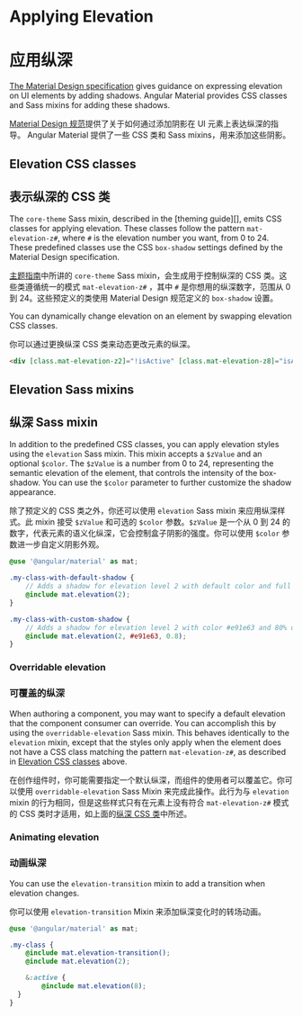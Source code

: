 # Applying Elevation

# 应用纵深

[The Material Design specification][material-elevation] gives guidance on expressing elevation on
UI elements by adding shadows. Angular Material provides CSS classes and Sass mixins for adding
these shadows.

[Material Design 规范][material-elevation]提供了关于如何通过添加阴影在 UI 元素上表达纵深的指导。 Angular Material 提供了一些 CSS 类和 Sass mixins，用来添加这些阴影。

[material-elevation]: https://material.io/design/environment/elevation.html

## Elevation CSS classes

## 表示纵深的 CSS 类

The `core-theme` Sass mixin, described in the [theming guide][], emits CSS classes for applying
elevation. These classes follow the pattern `mat-elevation-z#`, where `#` is the elevation number
you want, from 0 to 24. These predefined classes use the CSS `box-shadow` settings defined by the
Material Design specification.

[主题指南][theming-guide]中所讲的 `core-theme` Sass mixin，会生成用于控制纵深的 CSS 类。这些类遵循统一的模式 `mat-elevation-z#` ，其中 `#` 是你想用的纵深数字，范围从 0 到 24。这些预定义的类使用 Material Design 规范定义的 `box-shadow` 设置。

You can dynamically change elevation on an element by swapping elevation CSS classes.

你可以通过更换纵深 CSS 类来动态更改元素的纵深。

```html
<div [class.mat-elevation-z2]="!isActive" [class.mat-elevation-z8]="isActive"></div>
```

<!-- example(elevation-overview) -->

[theming-guide]: https://material.angular.io/guide/theming#applying-a-theme-to-components

## Elevation Sass mixins

## 纵深 Sass mixin

In addition to the predefined CSS classes, you can apply elevation styles using the `elevation`
Sass mixin. This mixin accepts a `$zValue` and an optional `$color`. The `$zValue` is a number from
0 to 24, representing the semantic elevation of the element, that controls the intensity of the
box-shadow. You can use the `$color` parameter to further customize the shadow appearance.

除了预定义的 CSS 类之外，你还可以使用 `elevation` Sass mixin 来应用纵深样式。此 mixin 接受 `$zValue` 和可选的 `$color` 参数。`$zValue` 是一个从 0 到 24 的数字，代表元素的语义化纵深，它会控制盒子阴影的强度。你可以使用 `$color` 参数进一步自定义阴影外观。

```scss
@use '@angular/material' as mat;

.my-class-with-default-shadow {
    // Adds a shadow for elevation level 2 with default color and full opacity:
    @include mat.elevation(2);
}

.my-class-with-custom-shadow {
    // Adds a shadow for elevation level 2 with color #e91e63 and 80% of the default opacity:
    @include mat.elevation(2, #e91e63, 0.8);
}
```

### Overridable elevation

### 可覆盖的纵深

When authoring a component, you may want to specify a default elevation that the component consumer
can override. You can accomplish this by using the `overridable-elevation` Sass mixin. This behaves
identically to the `elevation` mixin, except that the styles only apply when the element does not
have a CSS class matching the pattern `mat-elevation-z#`, as described in
[Elevation CSS classes](#elevation-css-classes) above.

在创作组件时，你可能需要指定一个默认纵深，而组件的使用者可以覆盖它。你可以使用 `overridable-elevation` Sass Mixin 来完成此操作。此行为与 `elevation` mixin 的行为相同，但是这些样式只有在元素上没有符合 `mat-elevation-z#` 模式的 CSS 类时才适用，如上面的[纵深 CSS 类](#elevation-css-classes)中所述。

### Animating elevation

### 动画纵深

You can use the `elevation-transition` mixin to add a transition when elevation changes.

你可以使用 `elevation-transition` Mixin 来添加纵深变化时的转场动画。

```scss
@use '@angular/material' as mat;

.my-class {
    @include mat.elevation-transition();
    @include mat.elevation(2);

    &:active {
        @include mat.elevation(8);
  }
}
```